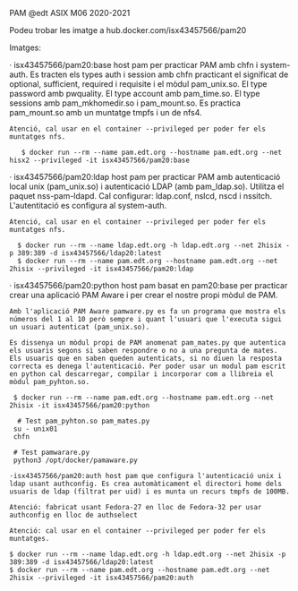PAM
@edt ASIX M06 2020-2021

Podeu trobar les imatge a hub.docker.com/isx43457566/pam20

Imatges:

   · isx43457566/pam20:base host pam per practicar PAM amb chfn i system-auth. Es tracten els types auth i session amb chfn practicant el significat de optional, sufficient, required i requisite i el mòdul pam_unix.so. El type password amb pwquality. El type account amb pam_time.so. El type sessions amb pam_mkhomedir.so i pam_mount.so. Es practica pam_mount.so amb un muntatge tmpfs i un de nfs4.

    Atenció, cal usar en el container --privileged per poder fer els muntatges nfs.

 	   $ docker run --rm --name pam.edt.org --hostname pam.edt.org --net hisx2 --privileged -it isx43457566/pam20:base

   · isx43457566/pam20:ldap host pam per practicar PAM amb autenticació local unix (pam_unix.so) i autenticació LDAP (amb pam_ldap.so). Utilitza el paquet nss-pam-ldapd. Cal configurar: ldap.conf, nslcd, nscd i nssitch. L'autentitació es configura al system-auth.

    Atenció, cal usar en el container --privileged per poder fer els muntatges nfs.

  	  $ docker run --rm --name ldap.edt.org -h ldap.edt.org --net 2hisix -p 389:389 -d isx43457566/ldap20:latest
  	  $ docker run --rm --name pam.edt.org --hostname pam.edt.org --net 2hisix --privileged -it isx43457566/pam20:ldap

   · isx43457566/pam20:python host pam basat en pam20:base per practicar crear una aplicació PAM Aware i per crear el nostre propi mòdul de PAM.

    Amb l'aplicació PAM Aware pamware.py es fa un programa que mostra els números del 1 al 10 però sempre i quant l'usuari que l'executa sigui un usuari autenticat (pam_unix.so).

    Es dissenya un mòdul propi de PAM anomenat pam_mates.py que autentica els usuaris segons si saben respondre o no a una pregunta de mates. Els usuaris que en saben queden autenticats, si no diuen la resposta correcta es denega l'autenticació. Per poder usar un modul pam escrit en python cal descarregar, compilar i incorporar com a llibreia el mòdul pam_pyhton.so.

   	 $ docker run --rm --name pam.edt.org --hostname pam.edt.org --net 2hisix -it isx43457566/pam20:python

  	  # Test pam_pyhton.so pam_mates.py
   	 su - unix01
   	 chfn

   	 # Test pamwarare.py
   	 python3 /opt/docker/pamaware.py

    ·isx43457566/pam20:auth host pam que configura l'autenticació unix i ldap usant authconfig. Es crea automàticament el directori home dels usuaris de ldap (filtrat per uid) i es munta un recurs tmpfs de 100MB.

    Atenció: fabricat usant Fedora-27 en lloc de Fedora-32 per usar authconfig en lloc de authselect

    Atenció: cal usar en el container --privileged per poder fer els muntatges.

	$ docker run --rm --name ldap.edt.org -h ldap.edt.org --net 2hisix -p 389:389 -d isx43457566/ldap20:latest
	$ docker run --rm --name pam.edt.org --hostname pam.edt.org --net 2hisix --privileged -it isx43457566/pam20:auth

